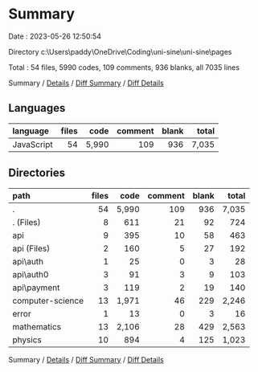 # Summary

Date : 2023-05-26 12:50:54

Directory c:\\Users\\paddy\\OneDrive\\Coding\\uni-sine\\uni-sine\\pages

Total : 54 files,  5990 codes, 109 comments, 936 blanks, all 7035 lines

Summary / [Details](details.md) / [Diff Summary](diff.md) / [Diff Details](diff-details.md)

## Languages
| language | files | code | comment | blank | total |
| :--- | ---: | ---: | ---: | ---: | ---: |
| JavaScript | 54 | 5,990 | 109 | 936 | 7,035 |

## Directories
| path | files | code | comment | blank | total |
| :--- | ---: | ---: | ---: | ---: | ---: |
| . | 54 | 5,990 | 109 | 936 | 7,035 |
| . (Files) | 8 | 611 | 21 | 92 | 724 |
| api | 9 | 395 | 10 | 58 | 463 |
| api (Files) | 2 | 160 | 5 | 27 | 192 |
| api\\auth | 1 | 25 | 0 | 3 | 28 |
| api\\auth0 | 3 | 91 | 3 | 9 | 103 |
| api\\payment | 3 | 119 | 2 | 19 | 140 |
| computer-science | 13 | 1,971 | 46 | 229 | 2,246 |
| error | 1 | 13 | 0 | 3 | 16 |
| mathematics | 13 | 2,106 | 28 | 429 | 2,563 |
| physics | 10 | 894 | 4 | 125 | 1,023 |

Summary / [Details](details.md) / [Diff Summary](diff.md) / [Diff Details](diff-details.md)